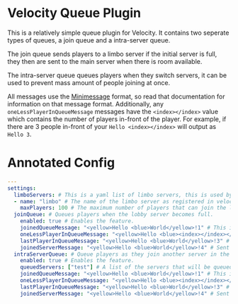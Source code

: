 # Velocity Queue Plugin
This is a relatively simple queue plugin for Velocity. It contains two seperate types of queues, a join queue and a intra-server queue.  

The join queue sends players to a limbo server if the initial server is full, they then are sent to the main server when there is room available.

The intra-server queue queues players when they switch servers, it can be used to prevent mass amount of people joining at once.

All messages use the [Minimessage](https://docs.adventure.kyori.net/minimessage.html#format) format, so read that documentation for information on that message format. Additionally, any `oneLessPlayerInQueueMessage` messages have the `<index></index>` value which contains the number of players in-front of the player. For example, if there are 3 people in-front of your `Hello <index></index>` will output as `Hello 3`.

# Annotated Config
```yaml
---
settings:
  limboServers: # This is a yaml list of limbo servers, this is used by the joinQueue feature.
  - name: "limbo" # The name of the limbo server as registered in velocity.
    maxPlayers: 100 # The maximum number of players that can join the limbo server.
  joinQueue: # Queues players when the lobby server becomes full.
    enabled: true # Enables the feature.
    joinedQueueMessage: "<yellow>Hello <blue>World</yellow>!1" # This is the message sent when a player joins the queue.
    oneLessPlayerInQueueMessage: "<yellow>Hello <blue><index></index></yellow>!2" # Sent when a player leaves the queue.
    lastPlayerInQueueMessage: "<yellow>Hello <blue>World</yellow>!3" # Sent when a player is the next in the queue.
    joinedServerMessage: "<yellow>Hello <blue>World</yellow>!4" # Sent when the player is sent to the server from the queue.
  intraServerQueue: # Queue players as they join another server in the velocity network.
    enabled: true # Enables the feature.
    queuedServers: ["test"] # A list of the servers that will be queued when someone joins. (Use names in velocity config.)
    joinedQueueMessage: "<yellow>Hello <blue>World</yellow>!1" # This is the message sent when a player joins the queue.
    oneLessPlayerInQueueMessage: "<yellow>Hello <blue><index></index></yellow>!2" # Sent when a player leaves the queue.
    lastPlayerInQueueMessage: "<yellow>Hello <blue>World</yellow>!3" # Sent when a player is the next in the queue.
    joinedServerMessage: "<yellow>Hello <blue>World</yellow>!4" # Sent when the player is sent to the server from the queue.
```
